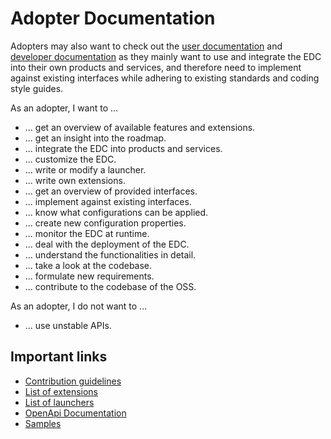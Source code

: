 # Adopter Documentation

Adopters may also want to check out the [user documentation](user/README.md) and [developer documentation](developer/README.md)
as they mainly want to use and integrate the EDC into their own products and services, and therefore need to implement
against existing interfaces while adhering to existing standards and coding style guides.

As an adopter, I want to ...
- ... get an overview of available features and extensions.
- ... get an insight into the roadmap.
- ... integrate the EDC into products and services.
- ... customize the EDC.
- ... write or modify a launcher.
- ... write own extensions.
- ... get an overview of provided interfaces.
- ... implement against existing interfaces.
- ... know what configurations can be applied.
- ... create new configuration properties.
- ... monitor the EDC at runtime.
- ... deal with the deployment of the EDC.
- ... understand the functionalities in detail.
- ... take a look at the codebase.
- ... formulate new requirements.
- ... contribute to the codebase of the OSS.

As an adopter, I do not want to ...
- ... use unstable APIs.

## Important links

- [Contribution guidelines](../_helper/contributing.md)
- [List of extensions](../overview/extensions.md)
- [List of launchers](../overview/launchers.md)
- [OpenApi Documentation](_helper/openapi.md)
- [Samples](../overview/hands-on.md)
